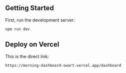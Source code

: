 
## Getting Started

First, run the development server:

```bash
npm run dev
```

## Deploy on Vercel

This is the direct link:

```
https://morning-dashboard-swart.vercel.app/dashboard
```
